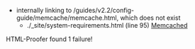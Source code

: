 - internally linking to /guides/v2.2/config-guide/memcache/memcache.html, which does not exist
  *  ./_site/system-requirements.html (line 95)
     <a href="/guides/v2.2/config-guide/memcache/memcache.html">Memcached</a>

HTML-Proofer found 1 failure!
